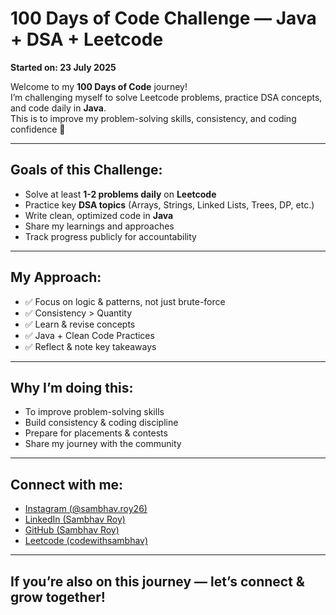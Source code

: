 # 100 Days of Code Challenge — Java + DSA + Leetcode

**Started on: 23 July 2025**

Welcome to my **100 Days of Code** journey!  
I’m challenging myself to solve Leetcode problems, practice DSA concepts, and code daily in **Java**.  
This is to improve my problem-solving skills, consistency, and coding confidence 🚀  

---

## Goals of this Challenge:
- Solve at least **1-2 problems daily** on **Leetcode**
- Practice key **DSA topics** (Arrays, Strings, Linked Lists, Trees, DP, etc.)
- Write clean, optimized code in **Java**
- Share my learnings and approaches  
- Track progress publicly for accountability  

---

##  My Approach:
- ✅ Focus on logic & patterns, not just brute-force
- ✅ Consistency > Quantity  
- ✅ Learn & revise concepts  
- ✅ Java + Clean Code Practices  
- ✅ Reflect & note key takeaways  

---

## Why I’m doing this:  
- To improve problem-solving skills  
- Build consistency & coding discipline  
- Prepare for placements & contests  
- Share my journey with the community  

---

## Connect with me:
- [Instagram (@sambhav.roy26)](https://instagram.com/sambhav.roy26)
- [LinkedIn (Sambhav Roy)](https://linkedin.com/in/sambhavroy)
- [GitHub (Sambhav Roy)](https://github.com/codewithsambhav26)
- [Leetcode (codewithsambhav)](https://leetcode.com/u/codewithsambhav/)

---

## If you’re also on this journey — let’s connect & grow together!  



